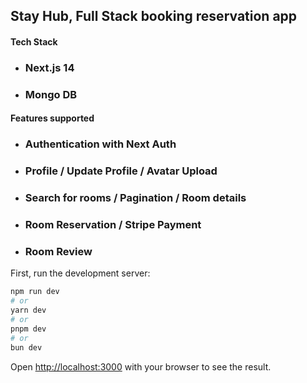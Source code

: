 ## Stay Hub, Full Stack booking reservation app

#### Tech Stack

- ### Next.js 14
- ### Mongo DB

#### Features supported

- ### Authentication with Next Auth
- ### Profile / Update Profile / Avatar Upload
- ### Search for rooms / Pagination / Room details
- ### Room Reservation / Stripe Payment
- ### Room Review

First, run the development server:

```bash
npm run dev
# or
yarn dev
# or
pnpm dev
# or
bun dev
```

Open [http://localhost:3000](http://localhost:3000) with your browser to see the result.
